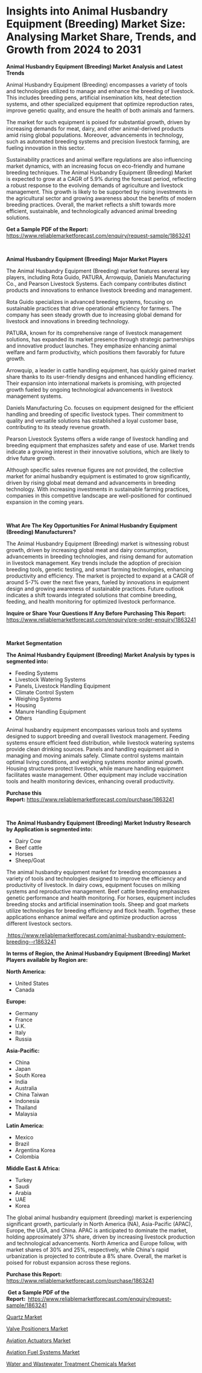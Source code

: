 <p><h1>Insights into Animal Husbandry Equipment (Breeding) Market Size: Analysing Market Share, Trends, and Growth from 2024 to 2031</h1></p><p><strong>Animal Husbandry Equipment (Breeding) Market Analysis and Latest Trends</strong></p>
<p><p>Animal Husbandry Equipment (Breeding) encompasses a variety of tools and technologies utilized to manage and enhance the breeding of livestock. This includes breeding pens, artificial insemination kits, heat detection systems, and other specialized equipment that optimize reproduction rates, improve genetic quality, and ensure the health of both animals and farmers. </p><p>The market for such equipment is poised for substantial growth, driven by increasing demands for meat, dairy, and other animal-derived products amid rising global populations. Moreover, advancements in technology, such as automated breeding systems and precision livestock farming, are fueling innovation in this sector. </p><p>Sustainability practices and animal welfare regulations are also influencing market dynamics, with an increasing focus on eco-friendly and humane breeding techniques. The Animal Husbandry Equipment (Breeding) Market is expected to grow at a CAGR of 5.9% during the forecast period, reflecting a robust response to the evolving demands of agriculture and livestock management. This growth is likely to be supported by rising investments in the agricultural sector and growing awareness about the benefits of modern breeding practices. Overall, the market reflects a shift towards more efficient, sustainable, and technologically advanced animal breeding solutions.</p></p>
<p><strong>Get a Sample PDF of the Report:&nbsp;</strong> <a href="https://www.reliablemarketforecast.com/enquiry/request-sample/1863241?utm_campaign=1117&utm_medium=2&utm_source=Github&utm_content=ia&utm_term=21102024&utm_id=animal-husbandry-equipment-breeding">https://www.reliablemarketforecast.com/enquiry/request-sample/1863241</a></p>
<p>&nbsp;</p>
<p><strong>Animal Husbandry Equipment (Breeding) Major Market Players</strong></p>
<p><p>The Animal Husbandry Equipment (Breeding) market features several key players, including Rota Guido, PATURA, Arrowquip, Daniels Manufacturing Co., and Pearson Livestock Systems. Each company contributes distinct products and innovations to enhance livestock breeding and management.</p><p>Rota Guido specializes in advanced breeding systems, focusing on sustainable practices that drive operational efficiency for farmers. The company has seen steady growth due to increasing global demand for livestock and innovations in breeding technology.</p><p>PATURA, known for its comprehensive range of livestock management solutions, has expanded its market presence through strategic partnerships and innovative product launches. They emphasize enhancing animal welfare and farm productivity, which positions them favorably for future growth.</p><p>Arrowquip, a leader in cattle handling equipment, has quickly gained market share thanks to its user-friendly designs and enhanced handling efficiency. Their expansion into international markets is promising, with projected growth fueled by ongoing technological advancements in livestock management systems.</p><p>Daniels Manufacturing Co. focuses on equipment designed for the efficient handling and breeding of specific livestock types. Their commitment to quality and versatile solutions has established a loyal customer base, contributing to its steady revenue growth.</p><p>Pearson Livestock Systems offers a wide range of livestock handling and breeding equipment that emphasizes safety and ease of use. Market trends indicate a growing interest in their innovative solutions, which are likely to drive future growth.</p><p>Although specific sales revenue figures are not provided, the collective market for animal husbandry equipment is estimated to grow significantly, driven by rising global meat demand and advancements in breeding technology. With increasing investments in sustainable farming practices, companies in this competitive landscape are well-positioned for continued expansion in the coming years.</p></p>
<p>&nbsp;</p>
<p><strong>What Are The Key Opportunities For Animal Husbandry Equipment (Breeding) Manufacturers?</strong></p>
<p><p>The Animal Husbandry Equipment (Breeding) market is witnessing robust growth, driven by increasing global meat and dairy consumption, advancements in breeding technologies, and rising demand for automation in livestock management. Key trends include the adoption of precision breeding tools, genetic testing, and smart farming technologies, enhancing productivity and efficiency. The market is projected to expand at a CAGR of around 5-7% over the next five years, fueled by innovations in equipment design and growing awareness of sustainable practices. Future outlook indicates a shift towards integrated solutions that combine breeding, feeding, and health monitoring for optimized livestock performance.</p></p>
<p><strong>Inquire or Share Your Questions If Any Before Purchasing This Report:</strong> <a href="https://www.reliablemarketforecast.com/enquiry/pre-order-enquiry/1863241?utm_campaign=1117&utm_medium=2&utm_source=Github&utm_content=ia&utm_term=21102024&utm_id=animal-husbandry-equipment-breeding">https://www.reliablemarketforecast.com/enquiry/pre-order-enquiry/1863241</a></p>
<p>&nbsp;</p>
<p><strong>Market Segmentation</strong></p>
<p><strong>The Animal Husbandry Equipment (Breeding) Market Analysis by types is segmented into:</strong></p>
<p><ul><li>Feeding Systems</li><li>Livestock Watering Systems</li><li>Panels, Livestock Handling Equipment</li><li>Climate Control System</li><li>Weighing Systems</li><li>Housing</li><li>Manure Handling Equipment</li><li>Others</li></ul></p>
<p><p>Animal husbandry equipment encompasses various tools and systems designed to support breeding and overall livestock management. Feeding systems ensure efficient feed distribution, while livestock watering systems provide clean drinking sources. Panels and handling equipment aid in managing and moving animals safely. Climate control systems maintain optimal living conditions, and weighing systems monitor animal growth. Housing structures protect livestock, while manure handling equipment facilitates waste management. Other equipment may include vaccination tools and health monitoring devices, enhancing overall productivity.</p></p>
<p><strong>Purchase this Report:&nbsp;</strong><a href="https://www.reliablemarketforecast.com/purchase/1863241?utm_campaign=1117&utm_medium=2&utm_source=Github&utm_content=ia&utm_term=21102024&utm_id=animal-husbandry-equipment-breeding">https://www.reliablemarketforecast.com/purchase/1863241</a></p>
<p>&nbsp;</p>
<p><strong>The Animal Husbandry Equipment (Breeding) Market Industry Research by Application is segmented into:</strong></p>
<p><ul><li>Dairy Cow</li><li>Beef cattle</li><li>Horses</li><li>Sheep/Goat</li></ul></p>
<p><p>The animal husbandry equipment market for breeding encompasses a variety of tools and technologies designed to improve the efficiency and productivity of livestock. In dairy cows, equipment focuses on milking systems and reproductive management. Beef cattle breeding emphasizes genetic performance and health monitoring. For horses, equipment includes breeding stocks and artificial insemination tools. Sheep and goat markets utilize technologies for breeding efficiency and flock health. Together, these applications enhance animal welfare and optimize production across different livestock sectors.</p></p>
<p><a href="https://www.reliablemarketforecast.com/animal-husbandry-equipment-breeding--r1863241?utm_campaign=1117&utm_medium=2&utm_source=Github&utm_content=ia&utm_term=21102024&utm_id=animal-husbandry-equipment-breeding">&nbsp;https://www.reliablemarketforecast.com/animal-husbandry-equipment-breeding--r1863241</a></p>
<p><strong>In terms of Region, the Animal Husbandry Equipment (Breeding) Market Players available by Region are:</strong></p>
<p>
    <p> <strong> North America: </strong>
        <ul>
            <li>United States</li>
            <li>Canada</li>
        </ul>
        </p> 
    <p> <strong> Europe: </strong>
        <ul>
            <li>Germany</li>
            <li>France</li>
            <li>U.K.</li>
            <li>Italy</li>
            <li>Russia</li>
        </ul>
        </p> 
    <p> <strong> Asia-Pacific: </strong>
        <ul>
            <li>China</li>
            <li>Japan</li>
            <li>South Korea</li>
            <li>India</li>
            <li>Australia</li>
            <li>China Taiwan</li>
            <li>Indonesia</li>
            <li>Thailand</li>
            <li>Malaysia</li>
        </ul>
        </p> 
    <p> <strong> Latin America: </strong>
        <ul>
            <li>Mexico</li>
            <li>Brazil</li>
            <li>Argentina Korea</li>
            <li>Colombia</li>
        </ul>
        </p> 
    <p> <strong> Middle East & Africa: </strong>
        <ul>
            <li>Turkey</li>
            <li>Saudi</li>
            <li>Arabia</li>
            <li>UAE</li>
            <li>Korea</li>
        </ul>
    </p>
    </p>
<p><p>The global animal husbandry equipment (breeding) market is experiencing significant growth, particularly in North America (NA), Asia-Pacific (APAC), Europe, the USA, and China. APAC is anticipated to dominate the market, holding approximately 37% share, driven by increasing livestock production and technological advancements. North America and Europe follow, with market shares of 30% and 25%, respectively, while China's rapid urbanization is projected to contribute a 8% share. Overall, the market is poised for robust expansion across these regions.</p></p>
<p><strong>Purchase this Report: </strong><a href="https://www.reliablemarketforecast.com/purchase/1863241?utm_campaign=1117&utm_medium=2&utm_source=Github&utm_content=ia&utm_term=21102024&utm_id=animal-husbandry-equipment-breeding">https://www.reliablemarketforecast.com/purchase/1863241</a></p>
<p>&nbsp;<strong>Get a Sample PDF of the Report:&nbsp;&nbsp;</strong><a href="https://www.reliablemarketforecast.com/enquiry/request-sample/1863241?utm_campaign=1117&utm_medium=2&utm_source=Github&utm_content=ia&utm_term=21102024&utm_id=animal-husbandry-equipment-breeding">https://www.reliablemarketforecast.com/enquiry/request-sample/1863241</a></p>
<p><strong></strong></p>
<p><p><a href="https://www.linkedin.com/pulse/analyzing-global-quartz-market-growth-prospects-future-t63uc?utm_campaign=1117&utm_medium=2&utm_source=Github&utm_content=ia&utm_term=21102024&utm_id=animal-husbandry-equipment-breeding">Quartz Market</a></p><p><a href="https://www.linkedin.com/pulse/valve-positioners-market-analysis-product-segmentation-6gg6c?utm_campaign=1117&utm_medium=2&utm_source=Github&utm_content=ia&utm_term=21102024&utm_id=animal-husbandry-equipment-breeding">Valve Positioners Market</a></p><p><a href="https://issuu.com/reportprime-2/docs/aviation-actuators-market-size-2030_1c9b8684349cd1?utm_campaign=1117&utm_medium=2&utm_source=Github&utm_content=ia&utm_term=21102024&utm_id=animal-husbandry-equipment-breeding">Aviation Actuators Market</a></p><p><a href="https://issuu.com/reportprime-2/docs/aviation-fuel-systems-market-size-2_1556fbeff814d6?utm_campaign=1117&utm_medium=2&utm_source=Github&utm_content=ia&utm_term=21102024&utm_id=animal-husbandry-equipment-breeding">Aviation Fuel Systems Market</a></p><p><a href="https://www.linkedin.com/pulse/water-wastewater-treatment-chemicals-market-size-share-xs5tc?utm_campaign=1117&utm_medium=2&utm_source=Github&utm_content=ia&utm_term=21102024&utm_id=animal-husbandry-equipment-breeding">Water and Wastewater Treatment Chemicals Market</a></p></p>